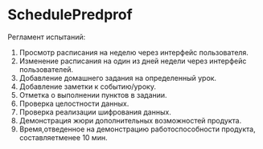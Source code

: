 # SchedulePredprof
Регламент испытаний:
1. Просмотр расписания на неделю через интерфейс пользователя.
2. Изменение расписания на один из дней недели через интерфейс пользователей.
3. Добавление домашнего задания на определенный урок.
4. Добавление заметки к событию/уроку.
5. Отметка о выполнении пунктов в задании.
6. Проверка целостности данных.
7. Проверка реализации шифрования данных.
8. Демонстрация жюри дополнительных возможностей продукта.
9. Время,отведенное  на  демонстрацию  работоспособности  продукта, составляетменее 10 мин.
